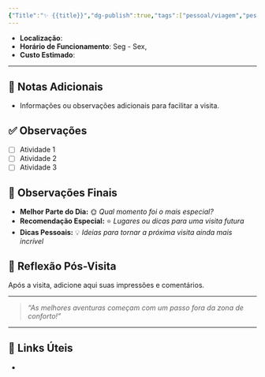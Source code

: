 ```yaml
---
{"Title":"✨ {{title}}","dg-publish":true,"tags":["pessoal/viagem","pessoal/lugares/museus"],"permalink":"/0-settings/template/4-1-museus/","dgPassFrontmatter":true}
---
```



- **Localização**: 
- **Horário de Funcionamento**:  Seg - Sex, 
- **Custo Estimado**: 
---
## 📔 Notas Adicionais
- Informações ou observações adicionais para facilitar a visita.
## ✅ Observações
- [ ] Atividade 1
- [ ] Atividade 2
- [ ] Atividade 3
## 🌈 Observações Finais
- **Melhor Parte do Dia:** 🌞 _Qual momento foi o mais especial?_
- **Recomendação Especial:** ⭐ _Lugares ou dicas para uma visita futura_
- **Dicas Pessoais:** 💡 _Ideias para tornar a próxima visita ainda mais incrível_
## 🐧 Reflexão Pós-Visita
Após a visita, adicione aqui suas impressões e comentários.

---
> _“As melhores aventuras começam com um passo fora da zona de conforto!”_
---
## 🔗 Links Úteis
- 
